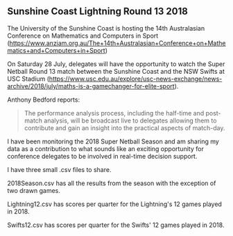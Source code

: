 ## Sunshine Coast Lightning Round 13 2018

The University of the Sunshine Coast is hosting the 14th Australasian Conference on Mathematics and Computers in Sport (https://www.anziam.org.au/The+14th+Australasian+Conference+on+Mathematics+and+Computers+in+Sport)

On Saturday 28 July, delegates will have the opportunity to watch the Super Netball Round 13 match between the Sunshine Coast and the NSW Swifts at USC Stadium (https://www.usc.edu.au/explore/usc-news-exchange/news-archive/2018/july/maths-is-a-gamechanger-for-elite-sport).

Anthony Bedford reports: 

> The performance analysis process, including the half-time and post-match analysis, will be broadcast live to delegates allowing them to contribute and gain an insight into the practical aspects of match-day.

I have been monitoring the 2018 Super Netball Season and am sharing my data as a contribution to what sounds like an exciting opportunity for conference delegates to be involved in real-time decision support.

I have three small .csv files to share.

2018Season.csv has all the results from the season with the exception of two drawn games.

Lightning12.csv has scores per quarter for the Lightning's 12 games played in 2018.

Swifts12.csv has scores per quarter for the Swifts' 12 games played in 2018.
